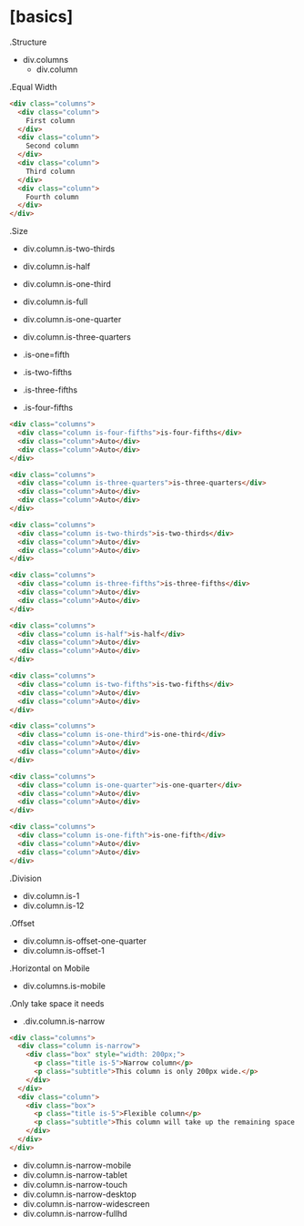# [basics]

.Structure
* div.columns
    * div.column

.Equal Width
```html
<div class="columns">
  <div class="column">
    First column
  </div>
  <div class="column">
    Second column
  </div>
  <div class="column">
    Third column
  </div>
  <div class="column">
    Fourth column
  </div>
</div>
```

.Size
* div.column.is-two-thirds
* div.column.is-half
* div.column.is-one-third
* div.column.is-full
* div.column.is-one-quarter
* div.column.is-three-quarters

* .is-one=fifth
* .is-two-fifths
* .is-three-fifths
* .is-four-fifths

```html
<div class="columns">
  <div class="column is-four-fifths">is-four-fifths</div>
  <div class="column">Auto</div>
  <div class="column">Auto</div>
</div>

<div class="columns">
  <div class="column is-three-quarters">is-three-quarters</div>
  <div class="column">Auto</div>
  <div class="column">Auto</div>
</div>

<div class="columns">
  <div class="column is-two-thirds">is-two-thirds</div>
  <div class="column">Auto</div>
  <div class="column">Auto</div>
</div>

<div class="columns">
  <div class="column is-three-fifths">is-three-fifths</div>
  <div class="column">Auto</div>
  <div class="column">Auto</div>
</div>

<div class="columns">
  <div class="column is-half">is-half</div>
  <div class="column">Auto</div>
  <div class="column">Auto</div>
</div>

<div class="columns">
  <div class="column is-two-fifths">is-two-fifths</div>
  <div class="column">Auto</div>
  <div class="column">Auto</div>
</div>

<div class="columns">
  <div class="column is-one-third">is-one-third</div>
  <div class="column">Auto</div>
  <div class="column">Auto</div>
</div>

<div class="columns">
  <div class="column is-one-quarter">is-one-quarter</div>
  <div class="column">Auto</div>
  <div class="column">Auto</div>
</div>

<div class="columns">
  <div class="column is-one-fifth">is-one-fifth</div>
  <div class="column">Auto</div>
  <div class="column">Auto</div>
</div>
```

.Division
* div.column.is-1
* div.column.is-12

.Offset
* div.column.is-offset-one-quarter
* div.column.is-offset-1

.Horizontal on Mobile
* div.columns.is-mobile

.Only take space it needs
* .div.column.is-narrow

```html
<div class="columns">
  <div class="column is-narrow">
    <div class="box" style="width: 200px;">
      <p class="title is-5">Narrow column</p>
      <p class="subtitle">This column is only 200px wide.</p>
    </div>
  </div>
  <div class="column">
    <div class="box">
      <p class="title is-5">Flexible column</p>
      <p class="subtitle">This column will take up the remaining space available.</p>
    </div>
  </div>
</div>
```

* div.column.is-narrow-mobile
* div.column.is-narrow-tablet
* div.column.is-narrow-touch
* div.column.is-narrow-desktop
* div.column.is-narrow-widescreen
* div.column.is-narrow-fullhd

